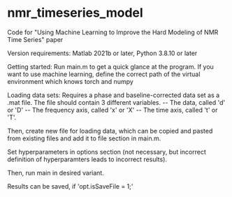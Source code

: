 # nmr_timeseries_model
Code for "Using Machine Learning to Improve the Hard Modeling of NMR Time Series" paper

Version requirements: Matlab 2021b or later, Python 3.8.10 or later

Getting started: Run main.m to get a quick glance at the program. If you want to use machine learning, define the correct path of the virtual environment which knows torch and numpy

Loading data sets: Requires a phase and baseline-corrected data set as a .mat file. The file should contain 3 different variables.
 -- The data, called 'd' or 'D'
 -- The frequency axis, called 'x' or 'X'
 -- The time axis, called 't' or 'T'.

 Then, create new file for loading data, which can be copied and pasted from existing files and add it to file section in main.m.

 Set hyperparameters in options section (not necessary, but incorrect definition of hyperparamters leads to incorrect results).

 Then, run main in desired variant.

 Results can be saved, if 'opt.isSaveFile = 1;'
